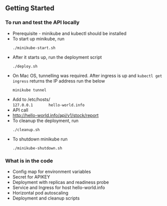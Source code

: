 ## Getting Started

### To run and test the API locally

- Prerequisite - minikube and kubectl should be installed
- To start up minikube, run
  ```shell
  ./minikube-start.sh
  ```
- After it starts up, run the deployment script
  ```shell 
  ./deploy.sh
  ``` 
- On Mac OS, tunnelling was required. After ingress is up and `kubectl get ingress` returns the IP address run the below
  ```shell 
  minikube tunnel
  ```
- Add to /etc/hosts/  
`127.0.0.1       hello-world.info`
- API call
- http://hello-world.info/api/v1/stock/report  
- To cleanup the deployment, run 
  ```shell
  ./cleanup.sh  
  ```
- To shutdown minikube run
  ```shell
  ./minikube-shutdown.sh
  ```
  
### What is in the code
- Config map for environment variables
- Secret for APIKEY
- Deployment with replicas and readiness probe
- Service and Ingress for host hello-world.info
- Horizontal pod autoscaling
- Deployment and cleanup scripts